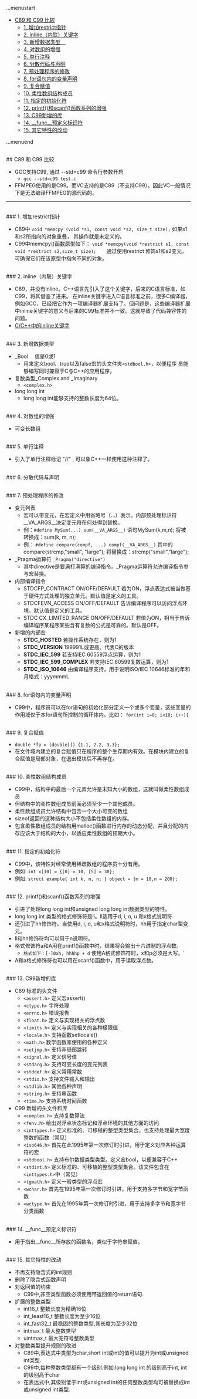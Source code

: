 ...menustart

 - [C89 和 C99 比较](#450405f98e9635439bbd6010923b4cad)
	 - [1. 增加restrict指针](#f1d0fcec526877132177ac75b396e81c)
	 - [2. inline（内联）关键字](#869dfd943e003f9d2ff0ba3f8219cb44)
	 - [3. 新增数据类型　](#1d37ba5f1f550c082a50668f180d2273)
	 - [4. 对数组的增强](#6b05da7de175665bd05994af316b9dc6)
	 - [5. 单行注释](#b8f1477527727ecba89b32e093a29d65)
	 - [6. 分散代码与声明](#d1dda3c5ac49594d19e6428e5ae285a0)
	 - [7. 预处理程序的修改](#ba50340ac28ebac0d8323aa248af26ef)
	 - [8. for语句内的变量声明](#41c0bfd2ea5f3724a2e77b8bafce5043)
	 - [9. 复合赋值](#e819e085f13ea2a58efadd5ab4e8e55c)
	 - [10. 柔性数组结构成员](#d2b31a7213fc43f7fb1d6870db3d732c)
	 - [11. 指定的初始化符](#ccf00ae77f6a9bf6d2ef4651243d7e02)
	 - [12. printf()和scanf()函数系列的增强](#e36cc81e560fd58e8e6cb48fdc3d8879)
	 - [13. C99新增的库](#828b2be559c7ab56d297a88861254564)
	 - [14. __func__预定义标识符](#1c4bef5ec3a05ee3d6ab3b84c8e895b5)
	 - [15. 其它特性的改动](#dba30adb295b494114aa9d4c8d1345e5)

...menuend



<h2 id="450405f98e9635439bbd6010923b4cad"></h2>
## C89 和 C99 比较


- GCC支持C99, 通过 --std=c99 命令行参数开启
    - `gcc --std=c99 test.c`
- FFMPEG使用的是C99。而VC支持的是C89（不支持C99）。因此VC一般情况下是无法编译FFMPEG的源代码的。 

---

<h2 id="f1d0fcec526877132177ac75b396e81c"></h2>
### 1. 增加restrict指针

- C89中 `void *memcpy (void *s1, const void *s2, size_t size);` 如果s1和s2所指向的对象重叠， 其操作就是未定义的。 
- C99中memcpy()函数原型如下： `void *memcpy(void *restrict s1, const void *restrict s2,size_t size);`　　通过使用restrict 修饰s1和s2变元，可确保它们在该原型中指向不同的对象。

<h2 id="869dfd943e003f9d2ff0ba3f8219cb44"></h2>
### 2. inline（内联）关键字

- C89，并没有inline。C++语言先引入了这个关键字，后来的C语言标准，如C99，将其借鉴了进来。 在inline关键字进入C语言标准之前，很多C编译器，例如GCC，已经把它作为一项编译器扩展支持了。但问题是，这些编译器扩展中inline关键字的意义与后来的C99标准并不一致。这就导致了代码兼容性的问题。
- [C/C++中的inline关键字](http://blog.shengbin.me/posts/inline-keyword-in-c-c++/)

<h2 id="1d37ba5f1f550c082a50668f180d2273"></h2>
### 3. 新增数据类型　

- _Bool　 值是0或1 
    - 用来定义bool、true以及false宏的头文件夹`<stdbool.h>`，以便程序
员能够编写同时兼容于C与C++的应用程序。
- 复数类型_Complex and _Imaginary   
    - `<complex.h>`
- long long int
    - long long int能够支持的整数长度为64位。 

<h2 id="6b05da7de175665bd05994af316b9dc6"></h2>
### 4. 对数组的增强

- 可变长数组 

<h2 id="b8f1477527727ecba89b32e093a29d65"></h2>
### 5. 单行注释

- 引入了单行注释标记 "//" , 可以象C++一样使用这种注释了。

<h2 id="d1dda3c5ac49594d19e6428e5ae285a0"></h2>
### 6. 分散代码与声明

<h2 id="ba50340ac28ebac0d8323aa248af26ef"></h2>
### 7. 预处理程序的修改

- 变元列表
    - 宏可以带变元，在宏定义中用省略号（...）表示。内部预处理标识符__VA_ARGS__决定变元将在何处得到替换。
    - 例：`#define MySum(...) sum(__VA_ARGS__)` 语句MySum(k,m,n); 将被转换成：sum(k, m, n);
    - 例： `#define compare(compf, ...) compf(__VA_ARGS__)` 其中的compare(strcmp,"small", "large"); 将替换成：strcmp("small","large");
- _Pragma运算符  `_Pragma("directive") `
    - 其中directive是要满打满算的编译指令。_Pragma运算符允许编译指令参与宏替换。
- 内部编译指令
    - STDCFP_CONTRACT ON/OFF/DEFAULT 若为ON，浮点表达式被当做基于硬件方式处理的独立单元。默认值是定义的工具。
    -  STDCFEVN_ACCESS ON/OFF/DEFAULT 告诉编译程序可以访问浮点环境。默认值是定义的工具。 
    -  STDC CX_LIMITED_RANGE ON/OFF/DEFAULT 若值为ON，相当于告诉编译程序某程序某些含有复数的公式是可靠的。默认是OFF。
- 新增的内部宏
    - __STDC_HOSTED__ 若操作系统存在，则为1
    - __STDC_VERSION__ 199991L或更高。代表C的版本
    - __STDC_IEC_599__ 若支持IEC 60559浮点运算，则为1
    - __STDC_IEC_599_COMPLEX__ 若支持IEC 60599复数运算，则为1
    - __STDC_ISO_10646__ 由编译程序支持，用于说明ISO/IEC 10646标准的年和月格式：yyymmmL

<h2 id="41c0bfd2ea5f3724a2e77b8bafce5043"></h2>
### 8. for语句内的变量声明

- C99中，程序员可以在for语句的初始化部分定义一个或多个变量，这些变量的作用域仅于本for语句所控制的循环体内。比如： `for(int i=0; i<10; i++){`

<h2 id="e819e085f13ea2a58efadd5ab4e8e55c"></h2>
### 9. 复合赋值

- `double *fp = (double[]) {1.1, 2.2, 3.3};`
- 在文件域内建立的复合赋值只在程序的整个生存期内有效。在模块内建立的复合赋值是局部对象，在退出模块后不再存在。

<h2 id="d2b31a7213fc43f7fb1d6870db3d732c"></h2>
### 10. 柔性数组结构成员

- C99中，结构中的最后一个元素允许是未知大小的数组，这就叫做柔性数组成员
- 但结构中的柔性数组成员前面必须至少一个其他成员。
- 柔性数组成员允许结构中包含一个大小可变的数组
- sizeof返回的这种结构大小不包括柔性数组的内存。
- 包含柔性数组成员的结构用malloc()函数进行内存的动态分配，并且分配的内存应该大于结构的大小，以适应柔性数组的预期大小。

<h2 id="ccf00ae77f6a9bf6d2ef4651243d7e02"></h2>
### 11. 指定的初始化符

- C99中，该特性对经常使用稀疏数组的程序员十分有用。
- 例如: `int x[10] = {[0] = 10, [5] = 30};`
- 例如: `struct example{ int k, m, n; } object = {m = 10,n = 200}; `

<h2 id="e36cc81e560fd58e8e6cb48fdc3d8879"></h2>
### 12. printf()和scanf()函数系列的增强

- 引进了处理long long int和unsigned long long int数据类型的特性。
- long long int 类型的格式修饰符是ll。ll适用于d, i, o, u 和x格式说明符
- 还引进了hh修饰符。当使用d, i, o, u和x格式说明符时，hh用于指定char型变元。
- ll和hh修饰符均可以用于n说明符。
- 格式修饰符a和A用在printf()函数中时，结果将会输出十六进制的浮点数。
    - `格式如下：[-]0xh, hhhhp + d` 使用A格式修饰符时，x和p必须是大写。`
- A和a格式修饰符也可以用在scanf()函数中，用于读取浮点数。

<h2 id="828b2be559c7ab56d297a88861254564"></h2>
### 13. C99新增的库

- C89 标准的头文件
    - `<assert.h>` 定义宏assert()
    - `<ctype.h>` 字符处理
    - `<errno.h>` 错误报告
    - `<float.h>` 定义与实现相关的浮点数
    - `<limits.h>` 定义与实现相关的各种极限值
    - `<locale.h>` 支持函数setlocale()
    - `<math.h>` 数学函数库使用的各种定义
    - `<setjmp.h>` 支持非局部跳转
    - `<signal.h>` 定义信号值
    - `<stdarg.h>` 支持可变长度的变元列表
    - `<stddef.h>` 定义常用常数
    - `<stdio.h>` 支持文件输入和输出
    - `<stdlib.h>` 其他各种声明
    - `<string.h>` 支持串函数
    - `<time.h>` 支持系统时间函数
- C99 新增的头文件和库
    - `<complex.h>` 支持复数算法
    - `<fenv.h>` 给出对浮点状态标记和浮点环境的其他方面的访问
    - `<inttypes.h>` 定义标准的、可移植的整型类型集合。也支持处理最大宽度整数的函数（常见）
    - `<iso646.h>` 首先在此1995年第一次修订时引进，用于定义对应各种运算符的宏
    - `<stdbool.h>` 支持布尔数据类型类型。定义宏bool，以便兼容于C++
    - `<stdint.h>` 定义标准的、可移植的整型类型集合。该文件包含在`<inttypes.h>`中（常见）
    - `<tgmath.h>` 定义一般类型的浮点宏
    - `<wchar.h>` 首先在1995年第一次修订时引进，用于支持多字节和宽字节函数
    - `<wctype.h>` 首先在1995年第一次修订时引进，用于支持多字节和宽字节分类函数 

<h2 id="1c4bef5ec3a05ee3d6ab3b84c8e895b5"></h2>
### 14. __func__预定义标识符

- 用于指出__func__所存放的函数名，类似于字符串赋值。

<h2 id="dba30adb295b494114aa9d4c8d1345e5"></h2>
### 15. 其它特性的改动

- 不再支持隐含式的int规则
- 删除了隐含式函数声明
- 对返回值的约束
    - C99中,非空类型函数必须使用带返回值的return语句. 
- 扩展的整数类型
    - int16_t 整数长度为精确16位
    - int_least16_t 整数长度为至少16位
    - int_fast32_t 最稳固的整数类型,其长度为至少32位
    - intmax_t 最大整数类型
    - uintmax_t 最大无符号整数类型
- 对整数类型提升规则的改进
    - C89中,表达式中类型为char,short int或int的值可以提升为int或unsigned int类型.
    - C99中,每种整数类型都有一个级别.例如:long long int 的级别高于int, int的级别高于char
    - 在表达式中,其级别低于int或unsigned int的任何整数类型均可被替换成int或unsigned int类型.
